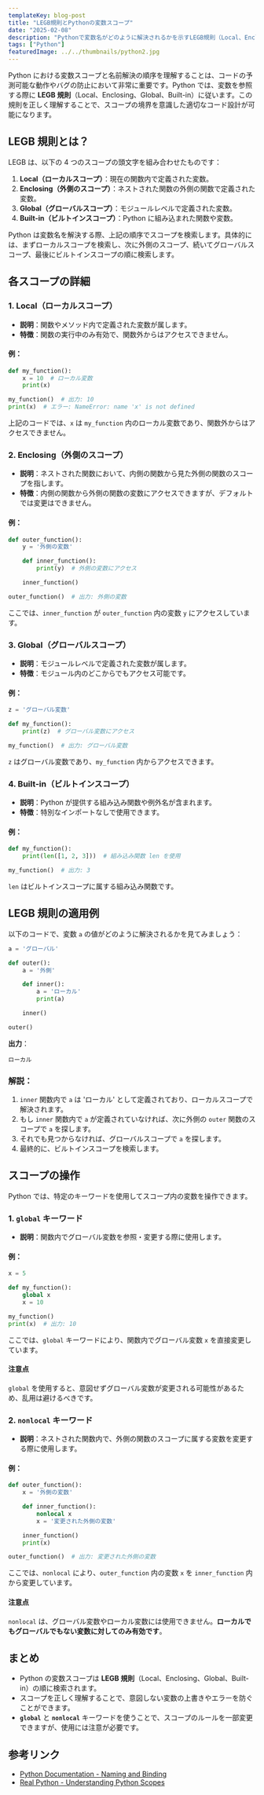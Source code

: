 ```yaml
---
templateKey: blog-post
title: "LEGB規則とPythonの変数スコープ"
date: "2025-02-08"
description: "Pythonで変数名がどのように解決されるかを示すLEGB規則（Local、Enclosing、Global、Built-in）について、例を交えながら詳しく解説します。"
tags: ["Python"]
featuredImage: ../../thumbnails/python2.jpg
---
```


Python における変数スコープと名前解決の順序を理解することは、コードの予測可能な動作やバグの防止において非常に重要です。Python では、変数を参照する際に **LEGB 規則**（Local、Enclosing、Global、Built-in）に従います。この規則を正しく理解することで、スコープの境界を意識した適切なコード設計が可能になります。

## **LEGB 規則とは？**

LEGB は、以下の 4 つのスコープの頭文字を組み合わせたものです：

1. **Local（ローカルスコープ）**：現在の関数内で定義された変数。
2. **Enclosing（外側のスコープ）**：ネストされた関数の外側の関数で定義された変数。
3. **Global（グローバルスコープ）**：モジュールレベルで定義された変数。
4. **Built-in（ビルトインスコープ）**：Python に組み込まれた関数や変数。

Python は変数名を解決する際、上記の順序でスコープを検索します。具体的には、まずローカルスコープを検索し、次に外側のスコープ、続いてグローバルスコープ、最後にビルトインスコープの順に検索します。

## **各スコープの詳細**

### 1. Local（ローカルスコープ）

- **説明**：関数やメソッド内で定義された変数が属します。
- **特徴**：関数の実行中のみ有効で、関数外からはアクセスできません。

#### 例：

```python
def my_function():
    x = 10  # ローカル変数
    print(x)

my_function()  # 出力: 10
print(x)  # エラー: NameError: name 'x' is not defined
```

上記のコードでは、`x` は `my_function` 内のローカル変数であり、関数外からはアクセスできません。

### 2. Enclosing（外側のスコープ）

- **説明**：ネストされた関数において、内側の関数から見た外側の関数のスコープを指します。
- **特徴**：内側の関数から外側の関数の変数にアクセスできますが、デフォルトでは変更はできません。

#### 例：

```python
def outer_function():
    y = '外側の変数'

    def inner_function():
        print(y)  # 外側の変数にアクセス

    inner_function()

outer_function()  # 出力: 外側の変数
```

ここでは、`inner_function` が `outer_function` 内の変数 `y` にアクセスしています。

### 3. Global（グローバルスコープ）

- **説明**：モジュールレベルで定義された変数が属します。
- **特徴**：モジュール内のどこからでもアクセス可能です。

#### 例：

```python
z = 'グローバル変数'

def my_function():
    print(z)  # グローバル変数にアクセス

my_function()  # 出力: グローバル変数
```

`z` はグローバル変数であり、`my_function` 内からアクセスできます。

### 4. Built-in（ビルトインスコープ）

- **説明**：Python が提供する組み込み関数や例外名が含まれます。
- **特徴**：特別なインポートなしで使用できます。

#### 例：

```python
def my_function():
    print(len([1, 2, 3]))  # 組み込み関数 len を使用

my_function()  # 出力: 3
```

`len` はビルトインスコープに属する組み込み関数です。

## **LEGB 規則の適用例**

以下のコードで、変数 `a` の値がどのように解決されるかを見てみましょう：

```python
a = 'グローバル'

def outer():
    a = '外側'

    def inner():
        a = 'ローカル'
        print(a)

    inner()

outer()
```

**出力**：

```
ローカル
```

### **解説**：

1. `inner` 関数内で `a` は 'ローカル' として定義されており、ローカルスコープで解決されます。
2. もし `inner` 関数内で `a` が定義されていなければ、次に外側の `outer` 関数のスコープで `a` を探します。
3. それでも見つからなければ、グローバルスコープで `a` を探します。
4. 最終的に、ビルトインスコープを検索します。

## **スコープの操作**

Python では、特定のキーワードを使用してスコープ内の変数を操作できます。

### **1. `global` キーワード**

- **説明**：関数内でグローバル変数を参照・変更する際に使用します。

#### 例：

```python
x = 5

def my_function():
    global x
    x = 10

my_function()
print(x)  # 出力: 10
```

ここでは、`global` キーワードにより、関数内でグローバル変数 `x` を直接変更しています。

#### **注意点**

`global` を使用すると、意図せずグローバル変数が変更される可能性があるため、乱用は避けるべきです。

### **2. `nonlocal` キーワード**

- **説明**：ネストされた関数内で、外側の関数のスコープに属する変数を変更する際に使用します。

#### 例：

```python
def outer_function():
    x = '外側の変数'

    def inner_function():
        nonlocal x
        x = '変更された外側の変数'

    inner_function()
    print(x)

outer_function()  # 出力: 変更された外側の変数
```

ここでは、`nonlocal` により、`outer_function` 内の変数 `x` を `inner_function` 内から変更しています。

#### **注意点**

`nonlocal` は、グローバル変数やローカル変数には使用できません。**ローカルでもグローバルでもない変数に対してのみ有効です**。

## **まとめ**

- Python の変数スコープは **LEGB 規則**（Local、Enclosing、Global、Built-in）の順に検索されます。
- スコープを正しく理解することで、意図しない変数の上書きやエラーを防ぐことができます。
- **`global`** と **`nonlocal`** キーワードを使うことで、スコープのルールを一部変更できますが、使用には注意が必要です。

## **参考リンク**

- [Python Documentation - Naming and Binding](https://docs.python.org/3/reference/executionmodel.html#naming-and-binding)
- [Real Python - Understanding Python Scopes](https://realpython.com/python-scope-legb-rule/)
